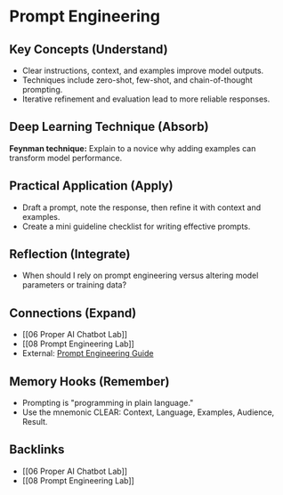 # Prompt Engineering

## Key Concepts (Understand)
- Clear instructions, context, and examples improve model outputs.
- Techniques include zero-shot, few-shot, and chain-of-thought prompting.
- Iterative refinement and evaluation lead to more reliable responses.

## Deep Learning Technique (Absorb)
**Feynman technique:** Explain to a novice why adding examples can transform model performance.

## Practical Application (Apply)
- Draft a prompt, note the response, then refine it with context and examples.
- Create a mini guideline checklist for writing effective prompts.

## Reflection (Integrate)
- When should I rely on prompt engineering versus altering model parameters or training data?

## Connections (Expand)
- [[06 Proper AI Chatbot Lab]]
- [[08 Prompt Engineering Lab]]
- External: [Prompt Engineering Guide](https://www.promptingguide.ai/)

## Memory Hooks (Remember)
- Prompting is "programming in plain language."
- Use the mnemonic CLEAR: Context, Language, Examples, Audience, Result.

## Backlinks
- [[06 Proper AI Chatbot Lab]]
- [[08 Prompt Engineering Lab]]
